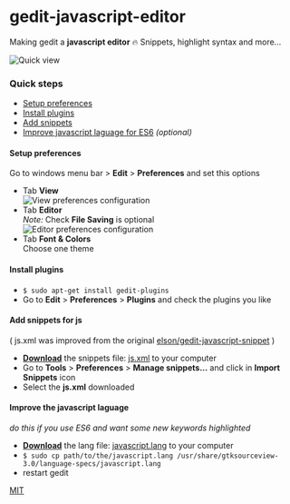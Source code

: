 # gedit-javascript-editor
Making gedit a **javascript editor** :fire: Snippets, highlight syntax and more...  

![Quick view](https://github.com/juliomatcom/gedit-javascript-editor/raw/master/assets/gedit2.gif)
### Quick steps
  - [Setup preferences](https://github.com/juliomatcom/gedit-javascript-editor#setup-preferences)  
  - [Install plugins](https://github.com/juliomatcom/gedit-javascript-editor#install-plugins)  
  - [Add snippets](https://github.com/juliomatcom/gedit-javascript-editor#add-snippets-for-js)  
  - [Improve javascript laguage for ES6](https://github.com/juliomatcom/gedit-javascript-editor#improve-the-javascript-laguage) *(optional)*

#### Setup preferences  
Go to windows menu bar > **Edit** > **Preferences** and set this options  

- Tab **View**  
![View preferences configuration](https://github.com/juliomatcom/gedit-javascript-editor/raw/master/assets/preferences_view.png)
- Tab **Editor**  
*Note:* Check **File Saving** is optional  
![Editor preferences configuration](https://github.com/juliomatcom/gedit-javascript-editor/raw/master/assets/preferences_editor.png)
- Tab **Font & Colors**  
  Choose one theme

#### Install plugins
- `$ sudo apt-get install gedit-plugins`  
- Go to **Edit** > **Preferences** > **Plugins** and check the plugins you like

#### Add snippets for js
( js.xml was improved from the original [elson/gedit-javascript-snippet](https://github.com/elson/gedit-javascript-snippets) )
- [**Download**](https://raw.githubusercontent.com/juliomatcom/gedit-javascript-editor/master/js.xml) the snippets file: [js.xml](https://raw.githubusercontent.com/juliomatcom/gedit-javascript-editor/master/js.xml) to your computer
- Go to **Tools** > **Preferences** > **Manage snippets...** and click in **Import Snippets** icon
- Select the **js.xml** downloaded  

#### Improve the javascript laguage
*do this if you use ES6 and want some new keywords highlighted*

-  [**Download**](https://raw.githubusercontent.com/juliomatcom/gedit-javascript-editor/master/javascript.lang) the lang file: [javascript.lang](https://raw.githubusercontent.com/juliomatcom/gedit-javascript-editor/master/javascript.lang) to your computer
- `$ sudo cp path/to/the/javascript.lang /usr/share/gtksourceview-3.0/language-specs/javascript.lang`  
- restart gedit

[MIT](https://twitter.com/juliomatcom)
